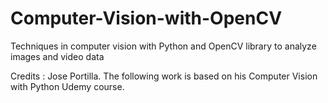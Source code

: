# Computer-Vision-with-OpenCV
Techniques in computer vision with Python and OpenCV library to analyze images and video data


Credits : Jose Portilla. The following work is based on his Computer Vision with Python Udemy course.
